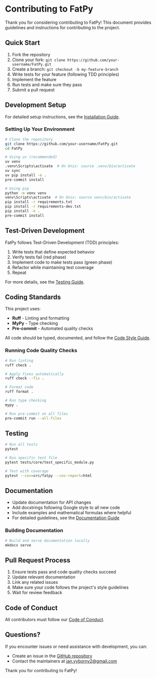 # Contributing to FatPy

Thank you for considering contributing to FatPy! This document provides guidelines and instructions for contributing to the project.

## Quick Start

1. Fork the repository
2. Clone your fork: `git clone https://github.com/your-username/FatPy.git`
3. Create a branch: `git checkout -b my-feature-branch`
4. Write tests for your feature (following TDD principles)
5. Implement the feature
6. Run tests and make sure they pass
7. Submit a pull request

## Development Setup

For detailed setup instructions, see the [Installation Guide](https://vybornak2.github.io/FatPy/development/install/).

### Setting Up Your Environment

```bash
# Clone the repository
git clone https://github.com/your-username/FatPy.git
cd FatPy

# Using uv (recommended)
uv venv
.venv\Scripts\activate  # On Unix: source .venv/bin/activate
uv sync
uv pip install -e .
pre-commit install

# Using pip
python -m venv venv
venv\Scripts\activate  # On Unix: source venv/bin/activate
pip install -r requirements.txt
pip install -r requirements-dev.txt
pip install -e .
pre-commit install
```

## Test-Driven Development

FatPy follows Test-Driven Development (TDD) principles:

1. Write tests that define expected behavior
2. Verify tests fail (red phase)
3. Implement code to make tests pass (green phase)
4. Refactor while maintaining test coverage
5. Repeat

For more details, see the [Testing Guide](https://vybornak2.github.io/FatPy/development/testing/).

## Coding Standards

This project uses:

- **Ruff** - Linting and formatting
- **MyPy** - Type checking
- **Pre-commit** - Automated quality checks

All code should be typed, documented, and follow the [Code Style Guide](https://vybornak2.github.io/FatPy/development/code_style/).

### Running Code Quality Checks

```bash
# Run linting
ruff check .

# Apply fixes automatically
ruff check --fix .

# Format code
ruff format .

# Run type checking
mypy .

# Run pre-commit on all files
pre-commit run --all-files
```

## Testing

```bash
# Run all tests
pytest

# Run specific test file
pytest tests/core/test_specific_module.py

# Test with coverage
pytest --cov=src/fatpy --cov-report=html
```

## Documentation

- Update documentation for API changes
- Add docstrings following Google style to all new code
- Include examples and mathematical formulas where helpful
- For detailed guidelines, see the [Documentation Guide](https://vybornak2.github.io/FatPy/development/documentation/)

### Building Documentation

```bash
# Build and serve documentation locally
mkdocs serve
```

## Pull Request Process

1. Ensure tests pass and code quality checks succeed
2. Update relevant documentation
3. Link any related issues
4. Make sure your code follows the project's style guidelines
5. Wait for review feedback

## Code of Conduct

All contributors must follow our [Code of Conduct](CODE_OF_CONDUCT.md).

## Questions?

If you encounter issues or need assistance with development, you can:

- Create an issue in the [GitHub repository](https://github.com/vybornak2/fatpy/issues)
- Contact the maintainers at jan.vyborny2@gmail.com

Thank you for contributing to FatPy!
